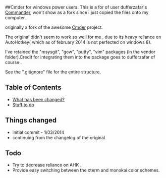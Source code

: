 ##Cmder for windows power users.
This is a for of user dufferzafar's [Commander](htpps://github.com/dufferzafar/Cmder), won't show as a fork since i just copied the files onto my computer.

originally a fork of the awesome [Cmder](https://github.com/bliker/cmder/) project.

The original didn't seem to work so well for me , due to its heavy reliance on AutoHotkey( which as of february 2014 is not perfected on windows 8).

I've retained the "msysgit", "gow", "putty", "vim" packages (in the vendor folder).Credit for integrating them into the package goes to dufferzafar of course .

See the ".gitignore" file for the entire structure.

## Table of Contents

* [What has been changed?](#changelog)
* [Stuff to do](#todo)

## <a name="changelog"></a>Things changed

* initial commit - 1/03/2014
* continuing from the changelog of the original 

## <a name="todo"></a>Todo

* Try to decrease reliance on AHK .
* Provide easy switching between the xterm and monokai color schemes.